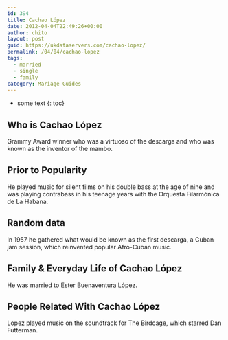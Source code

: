 ```yaml
---
id: 394
title: Cachao López
date: 2012-04-04T22:49:26+00:00
author: chito
layout: post
guid: https://ukdataservers.com/cachao-lopez/
permalink: /04/04/cachao-lopez  
tags:
  - married
  - single
  - family
category: Mariage Guides
---
```


* some text
{: toc}


## Who is  Cachao López
                  
                  
                  
Grammy Award winner who was a virtuoso of the descarga and who was known as the inventor of the mambo.
                  
                
                
                
## Prior to Popularity 
                  
                  
                  
He played music for silent films on his double bass at the age of nine and was playing contrabass in his teenage years with the Orquesta Filarmónica de La Habana.
                  
                
                
                
## Random data 
                  
                  
                  
In 1957 he gathered what would be known as the first descarga, a Cuban jam session, which reinvented popular Afro-Cuban music.
                  
                
                
                
## Family & Everyday Life of Cachao López
                  
                  
                  
He was married to Ester Buenaventura López.
                  
                
                
                
## People Related With  Cachao López
                  
                  
                  
Lopez played music on the soundtrack for The Birdcage, which starred Dan Futterman.
                  
                
              
            
          
          
          
    
    
  
